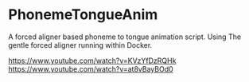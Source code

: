 # PhonemeTongueAnim

A forced aligner based phoneme to tongue animation script.
Using The gentle forced aligner running within Docker.

https://www.youtube.com/watch?v=KVzYfDzRQHk
https://www.youtube.com/watch?v=at8vBayBOd0
